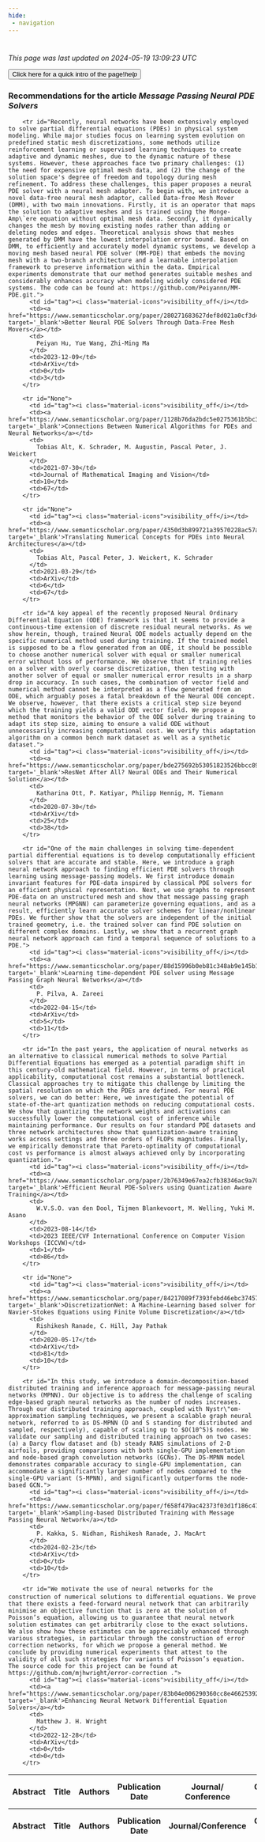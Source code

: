 ```yaml
---
hide:
 - navigation
---
```

<!DOCTYPE html>
#
<html lang="en">
<head>
  <meta charset="utf-8">
</head>

<body>
  <p>
  <i class="footer">This page was last updated on 2024-05-19 13:09:23 UTC</i>
  </p>
  
  <div class="note info" onclick="startIntro()">
    <p>
      <button type="button" class="buttons">
        <div style="display: flex; align-items: center;">
        Click here for a quick intro of the page! <i class="material-icons">help</i>
        </div>
      </button>
    </p>
  </div>

  <p>
  <h3 data-intro='Recommendations for the article'>
    Recommendations for the article <i>Message Passing Neural PDE Solvers</i>
  </h3>
  <table id="table1" class="display wrap" style="width:100%">
  <thead>
    <tr>
        <th data-intro='Click to view the abstract (if available)'>Abstract</th>
        <th>Title</th>
        <th>Authors</th>
        <th>Publication Date</th>
        <th>Journal/ Conference</th>
        <th>Citation count</th>
        <th data-intro='Highest h-index among the authors'>Highest h-index</th>
    </tr>
  </thead>
  <tbody>
    
        <tr id="Recently, neural networks have been extensively employed to solve partial differential equations (PDEs) in physical system modeling. While major studies focus on learning system evolution on predefined static mesh discretizations, some methods utilize reinforcement learning or supervised learning techniques to create adaptive and dynamic meshes, due to the dynamic nature of these systems. However, these approaches face two primary challenges: (1) the need for expensive optimal mesh data, and (2) the change of the solution space's degree of freedom and topology during mesh refinement. To address these challenges, this paper proposes a neural PDE solver with a neural mesh adapter. To begin with, we introduce a novel data-free neural mesh adaptor, called Data-free Mesh Mover (DMM), with two main innovations. Firstly, it is an operator that maps the solution to adaptive meshes and is trained using the Monge-Amp\`ere equation without optimal mesh data. Secondly, it dynamically changes the mesh by moving existing nodes rather than adding or deleting nodes and edges. Theoretical analysis shows that meshes generated by DMM have the lowest interpolation error bound. Based on DMM, to efficiently and accurately model dynamic systems, we develop a moving mesh based neural PDE solver (MM-PDE) that embeds the moving mesh with a two-branch architecture and a learnable interpolation framework to preserve information within the data. Empirical experiments demonstrate that our method generates suitable meshes and considerably enhances accuracy when modeling widely considered PDE systems. The code can be found at: https://github.com/Peiyannn/MM-PDE.git.">
          <td id="tag"><i class="material-icons">visibility_off</i></td>
          <td><a href="https://www.semanticscholar.org/paper/280271683627def8d021a0cf3d47dd97d30776ef" target='_blank'>Better Neural PDE Solvers Through Data-Free Mesh Movers</a></td>
          <td>
            Peiyan Hu, Yue Wang, Zhi-Ming Ma
          </td>
          <td>2023-12-09</td>
          <td>ArXiv</td>
          <td>0</td>
          <td>3</td>
        </tr>
    
        <tr id="None">
          <td id="tag"><i class="material-icons">visibility_off</i></td>
          <td><a href="https://www.semanticscholar.org/paper/1128b76da2bdc5e0275361b5bc3d4d8c38fe9038" target='_blank'>Connections Between Numerical Algorithms for PDEs and Neural Networks</a></td>
          <td>
            Tobias Alt, K. Schrader, M. Augustin, Pascal Peter, J. Weickert
          </td>
          <td>2021-07-30</td>
          <td>Journal of Mathematical Imaging and Vision</td>
          <td>10</td>
          <td>67</td>
        </tr>
    
        <tr id="None">
          <td id="tag"><i class="material-icons">visibility_off</i></td>
          <td><a href="https://www.semanticscholar.org/paper/4350d3b899721a39570228ac57a1c71dc0db462f" target='_blank'>Translating Numerical Concepts for PDEs into Neural Architectures</a></td>
          <td>
            Tobias Alt, Pascal Peter, J. Weickert, K. Schrader
          </td>
          <td>2021-03-29</td>
          <td>ArXiv</td>
          <td>6</td>
          <td>67</td>
        </tr>
    
        <tr id="A key appeal of the recently proposed Neural Ordinary Differential Equation (ODE) framework is that it seems to provide a continuous-time extension of discrete residual neural networks. As we show herein, though, trained Neural ODE models actually depend on the specific numerical method used during training. If the trained model is supposed to be a flow generated from an ODE, it should be possible to choose another numerical solver with equal or smaller numerical error without loss of performance. We observe that if training relies on a solver with overly coarse discretization, then testing with another solver of equal or smaller numerical error results in a sharp drop in accuracy. In such cases, the combination of vector field and numerical method cannot be interpreted as a flow generated from an ODE, which arguably poses a fatal breakdown of the Neural ODE concept. We observe, however, that there exists a critical step size beyond which the training yields a valid ODE vector field. We propose a method that monitors the behavior of the ODE solver during training to adapt its step size, aiming to ensure a valid ODE without unnecessarily increasing computational cost. We verify this adaptation algorithm on a common bench mark dataset as well as a synthetic dataset.">
          <td id="tag"><i class="material-icons">visibility_off</i></td>
          <td><a href="https://www.semanticscholar.org/paper/bde275692b53051823526bbcc8938c2ffc0126a4" target='_blank'>ResNet After All? Neural ODEs and Their Numerical Solution</a></td>
          <td>
            Katharina Ott, P. Katiyar, Philipp Hennig, M. Tiemann
          </td>
          <td>2020-07-30</td>
          <td>ArXiv</td>
          <td>25</td>
          <td>38</td>
        </tr>
    
        <tr id="One of the main challenges in solving time-dependent partial differential equations is to develop computationally efficient solvers that are accurate and stable. Here, we introduce a graph neural network approach to finding efficient PDE solvers through learning using message-passing models. We first introduce domain invariant features for PDE-data inspired by classical PDE solvers for an efficient physical representation. Next, we use graphs to represent PDE-data on an unstructured mesh and show that message passing graph neural networks (MPGNN) can parameterize governing equations, and as a result, efficiently learn accurate solver schemes for linear/nonlinear PDEs. We further show that the solvers are independent of the initial trained geometry, i.e. the trained solver can find PDE solution on different complex domains. Lastly, we show that a recurrent graph neural network approach can find a temporal sequence of solutions to a PDE.">
          <td id="tag"><i class="material-icons">visibility_off</i></td>
          <td><a href="https://www.semanticscholar.org/paper/88d15996b0eb81c348ab9e145b14655171d35d67" target='_blank'>Learning time-dependent PDE solver using Message Passing Graph Neural Networks</a></td>
          <td>
            P. Pilva, A. Zareei
          </td>
          <td>2022-04-15</td>
          <td>ArXiv</td>
          <td>5</td>
          <td>11</td>
        </tr>
    
        <tr id="In the past years, the application of neural networks as an alternative to classical numerical methods to solve Partial Differential Equations has emerged as a potential paradigm shift in this century-old mathematical field. However, in terms of practical applicability, computational cost remains a substantial bottleneck. Classical approaches try to mitigate this challenge by limiting the spatial resolution on which the PDEs are defined. For neural PDE solvers, we can do better: Here, we investigate the potential of state-of-the-art quantization methods on reducing computational costs. We show that quantizing the network weights and activations can successfully lower the computational cost of inference while maintaining performance. Our results on four standard PDE datasets and three network architectures show that quantization-aware training works across settings and three orders of FLOPs magnitudes. Finally, we empirically demonstrate that Pareto-optimality of computational cost vs performance is almost always achieved only by incorporating quantization.">
          <td id="tag"><i class="material-icons">visibility_off</i></td>
          <td><a href="https://www.semanticscholar.org/paper/2b76349e67ea2cfb38346ac9a70a8ef4a1cda7de" target='_blank'>Efficient Neural PDE-Solvers using Quantization Aware Training</a></td>
          <td>
            W.V.S.O. van den Dool, Tijmen Blankevoort, M. Welling, Yuki M. Asano
          </td>
          <td>2023-08-14</td>
          <td>2023 IEEE/CVF International Conference on Computer Vision Workshops (ICCVW)</td>
          <td>1</td>
          <td>86</td>
        </tr>
    
        <tr id="None">
          <td id="tag"><i class="material-icons">visibility_off</i></td>
          <td><a href="https://www.semanticscholar.org/paper/84217089f7393febd46ebc374570a0ff03b676be" target='_blank'>DiscretizationNet: A Machine-Learning based solver for Navier-Stokes Equations using Finite Volume Discretization</a></td>
          <td>
            Rishikesh Ranade, C. Hill, Jay Pathak
          </td>
          <td>2020-05-17</td>
          <td>ArXiv</td>
          <td>81</td>
          <td>10</td>
        </tr>
    
        <tr id="In this study, we introduce a domain-decomposition-based distributed training and inference approach for message-passing neural networks (MPNN). Our objective is to address the challenge of scaling edge-based graph neural networks as the number of nodes increases. Through our distributed training approach, coupled with Nystr\"om-approximation sampling techniques, we present a scalable graph neural network, referred to as DS-MPNN (D and S standing for distributed and sampled, respectively), capable of scaling up to $O(10^5)$ nodes. We validate our sampling and distributed training approach on two cases: (a) a Darcy flow dataset and (b) steady RANS simulations of 2-D airfoils, providing comparisons with both single-GPU implementation and node-based graph convolution networks (GCNs). The DS-MPNN model demonstrates comparable accuracy to single-GPU implementation, can accommodate a significantly larger number of nodes compared to the single-GPU variant (S-MPNN), and significantly outperforms the node-based GCN.">
          <td id="tag"><i class="material-icons">visibility_off</i></td>
          <td><a href="https://www.semanticscholar.org/paper/f658f479ac42373f03d1f186c476461f7369ad63" target='_blank'>Sampling-based Distributed Training with Message Passing Neural Network</a></td>
          <td>
            P. Kakka, S. Nidhan, Rishikesh Ranade, J. MacArt
          </td>
          <td>2024-02-23</td>
          <td>ArXiv</td>
          <td>0</td>
          <td>10</td>
        </tr>
    
        <tr id="We motivate the use of neural networks for the construction of numerical solutions to diﬀerential equations. We prove that there exists a feed-forward neural network that can arbitrarily minimise an objective function that is zero at the solution of Poisson’s equation, allowing us to guarantee that neural network solution estimates can get arbitrarily close to the exact solutions. We also show how these estimates can be appreciably enhanced through various strategies, in particular through the construction of error correction networks, for which we propose a general method. We conclude by providing numerical experiments that attest to the validity of all such strategies for variants of Poisson’s equation. The source code for this project can be found at https://github.com/mjhwright/error-correction .">
          <td id="tag"><i class="material-icons">visibility_off</i></td>
          <td><a href="https://www.semanticscholar.org/paper/83b04e006290360cc8e466253924fc1aeccee65c" target='_blank'>Enhancing Neural Network Differential Equation Solvers</a></td>
          <td>
            Matthew J. H. Wright
          </td>
          <td>2022-12-28</td>
          <td>ArXiv</td>
          <td>0</td>
          <td>0</td>
        </tr>
    
  </tbody>
  <tfoot>
    <tr>
        <th>Abstract</th>
        <th>Title</th>
        <th>Authors</th>
        <th>Publication Date</th>
        <th>Journal/Conference</th>
        <th>Citation count</th>
        <th>Highest h-index</th>
    </tr>
  </tfoot>
  </table>
  </p>

</body>

<script>
var dataTableOptions = {
        initComplete: function () {
        this.api()
            .columns()
            .every(function () {
                let column = this;
 
                // Create select element
                let select = document.createElement('select');
                select.add(new Option(''));
                column.footer().replaceChildren(select);
 
                // Apply listener for user change in value
                select.addEventListener('change', function () {
                    column
                        .search(select.value, {exact: true})
                        .draw();
                });

                // keep the width of the select element same as the column
                select.style.width = '100%';
 
                // Add list of options
                column
                    .data()
                    .unique()
                    .sort()
                    .each(function (d, j) {
                        select.add(new Option(d));
                    });
            });
    },
    scrollX: false,
    scrollCollapse: true,
    paging: true,
    fixedColumns: true,
    columnDefs: [
        {"className": "dt-center", "targets": "_all"},
        // set width for both columns 0 and 1 as 25%
        { width: '5%', targets: 0 },
        { width: '25%', targets: 1 },
        { width: '20%', targets: 2 },
        { width: '10%', targets: 3 },
        { width: '20%', targets: 4 }

      ],
    pageLength: 10,
    layout: {
        topStart: {
            buttons: ['copy', 'csv', 'excel', 'pdf', 'print']
        }
    }
  }
  new DataTable('#table1', dataTableOptions);
  
  var table = $('#table1').DataTable();
  $('#table1 tbody').on('click', 'td:first-child', function () {
    var tr = $(this).closest('tr');
    var row = table.row( tr );

    var rowId = tr.attr('id');
    // alert(rowId);

    if (row.child.isShown()) {
      // This row is already open - close it.
      row.child.hide();
      tr.removeClass('shown');
      tr.find('td:first-child').html('<i class="material-icons">visibility_off</i>');
    } else {
      // Open row.
      // row.child('foo').show();
      var content = '<div class="child-row-content"><strong>Abstract:</strong> ' + rowId + '</div>';
      row.child(content).show();
      tr.addClass('shown');
      tr.find('td:first-child').html('<i class="material-icons">visibility</i>');
    }
  });
</script>
<style>
  .child-row-content {
    text-align: justify;
    text-justify: inter-word;
    word-wrap: break-word; /* Ensure long words are broken */
    white-space: normal; /* Ensure text wraps to the next line */
    max-width: 100%; /* Ensure content does not exceed the table width */
    padding: 10px; /* Optional: add some padding for better readability */
    /* font size */
    font-size: small;
  }
</style>
</html>